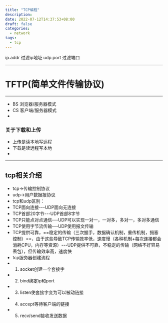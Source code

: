 ```yaml
---
title: "TCP编程"
description: 
date: 2022-07-12T14:37:53+08:00
draft: false
categories:
  - network
tags:
  - tcp
---
```


ip.addr 过滤ip地址
udp.port 过滤端口

<!--more-->

----
# TFTP(简单文件传输协议)
----
- BS 浏览器/服务器模式
- CS 客户端/服务器模式
- 
### 关于下载和上传
- 上传是读本地写远程
- 下载是读远程写本地
- 
---

## tcp相关介绍
- tcp->传输控制协议
- udp->用户数据报协议
- tcp和udp区别：
- TCP面向连接---UDP面向无连接
- TCP首部20字节---UDP首部8字节
- TCP只能点对点通信---UDP可以实现一对一，一对多，多对一，多对多通信
- TCP使用字节流传输---UDP使用报文传输
- TCP提供可靠，==稳定的传输（三次握手，数据确认机制，重传机制，拥塞控制）==，由于这些导致TCP传输效率低，速度慢（各种机制+每次连接都会消耗CPU，内存等资源）---UDP提供不可靠，不稳定的传输（网络不好容易丢包），但传输效率高，速度快
- tcp服务器创建流程
- 1.	socket创建一个套接字
- 2.	bind绑定ip和port
- 3.	listen使套接字变为可以被动链接
- 4.	accept等待客户端的链接
- 5.	recv/send接收发送数据